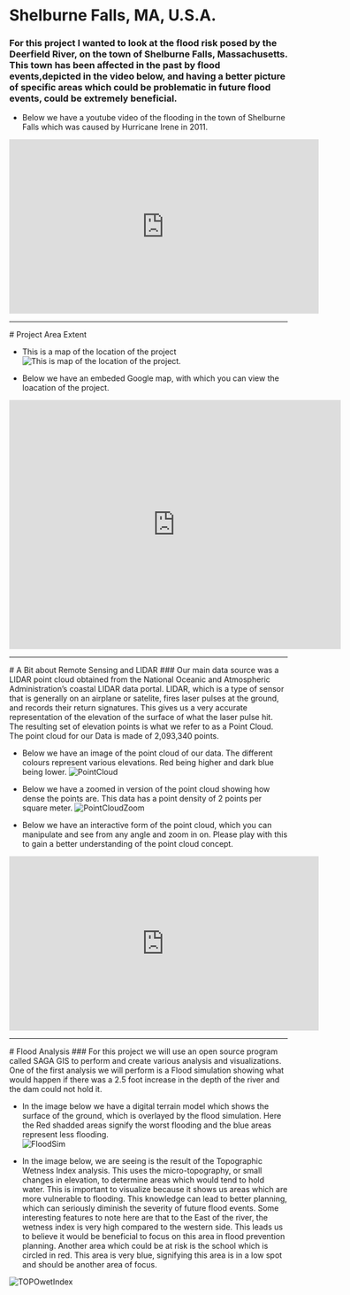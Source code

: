 # Shelburne Falls, MA, U.S.A.
### For this project I wanted to look at the flood risk posed by the Deerfield River, on the town of Shelburne Falls, Massachusetts. This town has been affected in the past by flood events,depicted in the video below, and having a better picture of specific areas which could be problematic in future flood events, could be extremely beneficial. 
- Below we have a youtube video of the flooding in the town of Shelburne Falls which was caused by Hurricane Irene in 2011.

<iframe width="560" height="315" src="https://www.youtube.com/embed/-YuQWLGA870" frameborder="0" allowfullscreen="allowfullscreen"></iframe>

<br>
<hr>
# Project Area Extent

- This is a map of the location of the project
![This is map of the location of the project.](insetmap.png)

- Below we have an embeded Google map, with which you can view the loacation of the project.
<iframe src="https://www.google.com/maps/embed?pb=!1m18!1m12!1m3!1d34450.709801822435!2d-72.73809975498386!3d42.60377159477566!2m3!1f0!2f0!3f0!3m2!1i1024!2i768!4f13.1!3m3!1m2!1s0x89e0d7bfd0c8bfb5%3A0xbf75623f5b5a9f70!2sShelburne+Falls%2C+MA+01370!5e1!3m2!1sen!2sus!4v1487430057538" width="600" height="450" frameborder="0" style="border:0" allowfullscreen></iframe>


<br>
<hr>
# A Bit about Remote Sensing and LIDAR
### Our main data source was a LIDAR point cloud obtained from the National Oceanic and Atmospheric Administration’s coastal LIDAR data portal. LIDAR, which is a type of sensor that is generally on an airplane or satelite, fires laser pulses at the ground, and records their return signatures. This gives us a very accurate representation of the elevation of the surface of what the laser pulse hit. The resulting set of elevation points is what we refer to as a Point Cloud. The point cloud for our Data is made of 2,093,340 points. 


- Below we have an image of the point cloud of our data. The different colours represent various elevations. Red being higher and dark blue being lower.
![PointCloud](Point_Cloud_1.JPG)


- Below we have a zoomed in version of the point cloud showing how dense the points are. This data has a point density of 2 points per square meter.
![PointCloudZoom](Point_Cloud_zoom.JPG)


- Below we have an interactive form of the point cloud, which you can manipulate and see from any angle and zoom in on. Please play with this to gain a better understanding of the point cloud concept. 
<iframe width="560" height="315" src="https://dl.dropboxusercontent.com/u/106681985/Daniel_Clement_Site/portal.html" frameborder="0" allowfullscreen="allowfullscreen"></iframe>


<br>
<hr>
# Flood Analysis
### For this project we will use an open source program called SAGA GIS to perform and create various analysis and visualizations. One of the first analysis we will perform is a Flood simulation showing what would happen if there was a 2.5 foot increase in the depth of the river and the dam could not hold it. 

- In the image below we have a digital terrain model which shows the surface of the ground, which is overlayed by the flood simulation. Here the Red shadded areas signify the worst flooding and the blue areas represent less flooding.  
 ![FloodSim](dem_hillshade_dam_flood.png)
 

- In the image below, we are seeing is the result of the Topographic Wetness Index analysis. This uses the micro-topography, or small changes in elevation, to determine areas which would tend to hold water. This is important to visualize because it shows us areas which are more vulnerable to flooding. This knowledge can lead to better planning, which can seriously diminish the severity of future flood events. Some interesting features to note here are that to the East of the river, the wetness index is very high compared to the western side. This leads us to believe it would be beneficial to focus on this area in flood prevention planning. Another area which could be at risk is the school which is circled in red. This area is very blue, signifying this area is in a low spot and should be another area of focus.

![TOPOwetIndex](Topographic_Wetness_Index.JPG)
